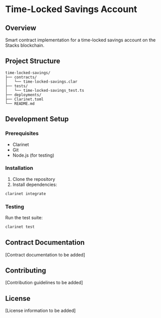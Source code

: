 # Time-Locked Savings Account

## Overview
Smart contract implementation for a time-locked savings account on the Stacks blockchain.

## Project Structure
```
time-locked-savings/
├── contracts/
│   └── time-locked-savings.clar
├── tests/
│   └── time-locked-savings_test.ts
├── deployments/
├── Clarinet.toml
└── README.md
```

## Development Setup

### Prerequisites
- Clarinet
- Git
- Node.js (for testing)

### Installation
1. Clone the repository
2. Install dependencies:
```bash
clarinet integrate
```

### Testing
Run the test suite:
```bash
clarinet test
```

## Contract Documentation
[Contract documentation to be added]

## Contributing
[Contribution guidelines to be added]

## License
[License information to be added]
